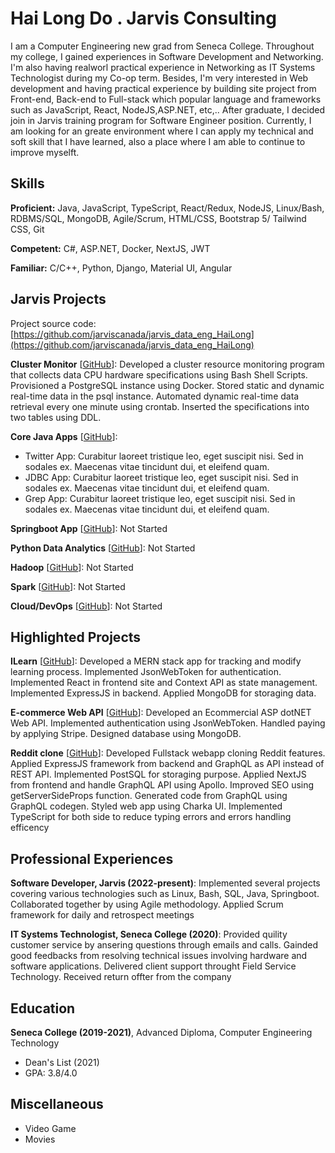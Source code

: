 # Hai Long Do . Jarvis Consulting

I am a Computer Engineering new grad from Seneca College. Throughout my college, I gained experiences in Software Development and Networking. I'm also having realworl practical experience in Networking as IT Systems Technologist during my Co-op term. Besides, I'm very interested in Web development and having practical experience by building site project from Front-end, Back-end to Full-stack which popular language and frameworks such as JavaScript, React, NodeJS,ASP.NET, etc,.. After graduate, I decided join in Jarvis training program for Software Engineer position. Currently, I am looking for an greate environment where I can apply my technical and soft skill that I have learned, also a place where I am able to continue to improve myselft.

## Skills

**Proficient:** Java, JavaScript, TypeScript, React/Redux, NodeJS, Linux/Bash, RDBMS/SQL, MongoDB, Agile/Scrum, HTML/CSS, Bootstrap 5/ Tailwind CSS, Git

**Competent:** C#, ASP.NET, Docker, NextJS, JWT

**Familiar:** C/C++, Python, Django, Material UI, Angular

## Jarvis Projects

Project source code: [https://github.com/jarviscanada/jarvis_data_eng_HaiLong](https://github.com/jarviscanada/jarvis_data_eng_HaiLong)


**Cluster Monitor** [[GitHub](https://github.com/jarviscanada/jarvis_data_eng_HaiLong/tree/master/linux_sql)]: Developed a cluster resource monitoring program that collects data CPU hardware specifications using Bash Shell Scripts. Provisioned a PostgreSQL instance using Docker. Stored static and dynamic real-time data in the psql instance. Automated dynamic real-time data retrieval every one minute using crontab. Inserted the specifications into two tables using DDL.

**Core Java Apps** [[GitHub](https://github.com/jarviscanada/jarvis_data_eng_HaiLong/tree/master/core_java)]:
      
  - Twitter App: Curabitur laoreet tristique leo, eget suscipit nisi. Sed in sodales ex. Maecenas vitae tincidunt dui, et eleifend quam.
  - JDBC App: Curabitur laoreet tristique leo, eget suscipit nisi. Sed in sodales ex. Maecenas vitae tincidunt dui, et eleifend quam.
  - Grep App: Curabitur laoreet tristique leo, eget suscipit nisi. Sed in sodales ex. Maecenas vitae tincidunt dui, et eleifend quam.

**Springboot App** [[GitHub](https://github.com/jarviscanada/jarvis_data_eng_HaiLong/tree/master/springboot)]: Not Started

**Python Data Analytics** [[GitHub](https://github.com/jarviscanada/jarvis_data_eng_HaiLong/tree/master/python_data_anlytics)]: Not Started

**Hadoop** [[GitHub](https://github.com/jarviscanada/jarvis_data_eng_HaiLong/tree/master/hadoop)]: Not Started

**Spark** [[GitHub](https://github.com/jarviscanada/jarvis_data_eng_HaiLong/tree/master/spark)]: Not Started

**Cloud/DevOps** [[GitHub](https://github.com/jarviscanada/jarvis_data_eng_HaiLong/tree/master/cloud_devops)]: Not Started


## Highlighted Projects
**ILearn** [[GitHub](https://github.com/hailong09/Ilearnbymyself)]: Developed a MERN stack app for tracking and modify learning process. Implemented JsonWebToken for authentication. Implemented React in frontend site and Context API as state management. Implemented ExpressJS in backend. Applied MongoDB for storaging data.

**E-commerce Web API** [[GitHub](https://github.com/hailong09/.NetEcommerceWepAPI)]: Developed an Ecommercial ASP dotNET Web API. Implemented authentication using JsonWebToken. Handled paying by applying Stripe. Designed database using MongoDB.

**Reddit clone** [[GitHub](https://github.com/hailong09/NextJS_reddit)]: Developed Fullstack webapp cloning Reddit features. Applied ExpressJS framework from backend and GraphQL as API instead of REST API. Implemented PostSQL for storaging purpose. Applied NextJS from frontend and handle GraphQL API using Apollo. Improved SEO using getServerSideProps function. Generated code from GraphQL using GraphQL codegen. Styled web app using Charka UI. Implemented TypeScript for both side to reduce typing errors and errors handling efficency


## Professional Experiences

**Software Developer, Jarvis (2022-present)**: Implemented several projects covering various technologies such as Linux, Bash, SQL, Java, Springboot. Collaborated together by using Agile methodology. Applied Scrum framework for daily and retrospect meetings

**IT Systems Technologist, Seneca College (2020)**: Provided quility customer service by ansering questions through emails and calls. Gainded good feedbacks from resolving technical issues involving hardware and software applications. Delivered client support throught Field Service Technology. Received return offter from the company


## Education
**Seneca College (2019-2021)**, Advanced Diploma, Computer Engineering Technology
- Dean's List (2021)
- GPA: 3.8/4.0


## Miscellaneous
- Video Game
- Movies